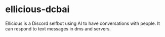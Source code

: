 # ellicious-dcbai
Ellicious is a Discord selfbot using AI to have conversations with people. It can respond to text messages in dms and servers.
